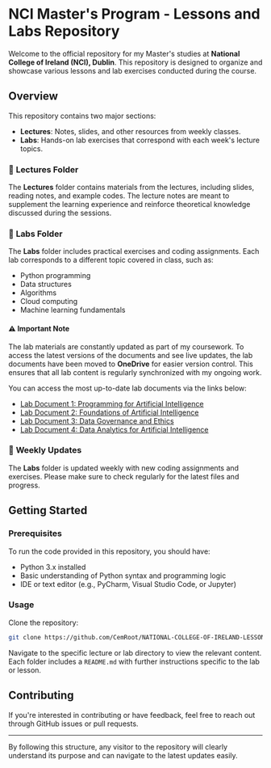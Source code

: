 # NCI Master's Program - Lessons and Labs Repository

Welcome to the official repository for my Master's studies at **National College of Ireland (NCI), Dublin**. This repository is designed to organize and showcase various lessons and lab exercises conducted during the course.

## Overview

This repository contains two major sections:
- **Lectures**: Notes, slides, and other resources from weekly classes.
- **Labs**: Hands-on lab exercises that correspond with each week's lecture topics.

### 📂 **Lectures Folder**
The **Lectures** folder contains materials from the lectures, including slides, reading notes, and example codes. The lecture notes are meant to supplement the learning experience and reinforce theoretical knowledge discussed during the sessions.

### 🧪 **Labs Folder**
The **Labs** folder includes practical exercises and coding assignments. Each lab corresponds to a different topic covered in class, such as:
- Python programming
- Data structures
- Algorithms
- Cloud computing
- Machine learning fundamentals

#### ⚠️ **Important Note**
The lab materials are constantly updated as part of my coursework. To access the latest versions of the documents and see live updates, the lab documents have been moved to **OneDrive** for easier version control. This ensures that all lab content is regularly synchronized with my ongoing work.

You can access the most up-to-date lab documents via the links below:

- [Lab Document 1: Programming for Artificial Intelligence ](https://studentncirl-my.sharepoint.com/:w:/g/personal/x23192542_student_ncirl_ie/Ebg9kdxTKiBEhjsw4zW3ju0BQycpzkX7wPMtvrfGEL-8hA?e=FZTLMz)
- [Lab Document 2: Foundations of Artificial Intelligence](https://studentncirl-my.sharepoint.com/:w:/g/personal/x23192542_student_ncirl_ie/EQwaBdMyIXxHjynM0oLAOUgBuDPW7H3iWRdVu_IJoSWXUg?e=dLyXhv)
- [Lab Document 3: Data Governance and Ethics](https://studentncirl-my.sharepoint.com/:w:/g/personal/x23192542_student_ncirl_ie/ES65eDVv1KhNmpkODGK7wRkBk4U3cQsqDk9I037aW3y3vA?e=6SK8zo)
- [Lab Document 4: Data Analytics for Artificial Intelligence](https://studentncirl-my.sharepoint.com/:w:/g/personal/x23192542_student_ncirl_ie/ETrQ3o1TeV5MtrT30h0-E10Bhv6t4YBczaDtS5y5ThBSoQ?e=LcCXH2)

### 🔄 **Weekly Updates**
The **Labs** folder is updated weekly with new coding assignments and exercises. Please make sure to check regularly for the latest files and progress.

## Getting Started

### Prerequisites
To run the code provided in this repository, you should have:
- Python 3.x installed
- Basic understanding of Python syntax and programming logic
- IDE or text editor (e.g., PyCharm, Visual Studio Code, or Jupyter)

### Usage
Clone the repository:
```bash
git clone https://github.com/CemRoot/NATIONAL-COLLEGE-OF-IRELAND-LESSONS-AND-LABS.git
```

Navigate to the specific lecture or lab directory to view the relevant content. Each folder includes a `README.md` with further instructions specific to the lab or lesson.

## Contributing
If you're interested in contributing or have feedback, feel free to reach out through GitHub issues or pull requests.

---

By following this structure, any visitor to the repository will clearly understand its purpose and can navigate to the latest updates easily.